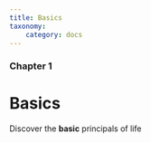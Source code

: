 ```yaml
---
title: Basics
taxonomy:
    category: docs
---
```


### Chapter 1

# Basics

Discover the **basic** principals of life

